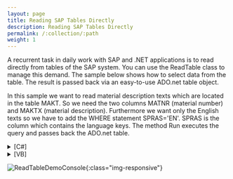 ```yaml
---
layout: page
title: Reading SAP Tables Directly
description: Reading SAP Tables Directly
permalink: /:collection/:path
weight: 1
---
```


A recurrent task in daily work with SAP and .NET applications is to read directly from tables of the SAP system. You can use the ReadTable class to manage this demand. The sample below shows how to select data from the table. The result is passed back via an easy-to-use ADO.net table object.

In this sample we want to read material description texts which are located in the table MAKT. So we need the two columns MATNR (material number) and MAKTX (material description). Furthermore we want only the English texts so we have to add the WHERE statement SPRAS='EN'. SPRAS is the column which contains the language keys. The method Run executes the query and passes back the ADO.net table.

<details>
<summary>[C#]</summary>
{% highlight csharp %}
using System;
using ERPConnect;
using System.Data;
  
class Class1
{
    static void Main(string[] args)
    {
        R3Connection con = new R3Connection("SAPServer",00,"SAPUser","Password","EN","800");
        con.Open(false);
  
        ERPConnect.Utils.ReadTable table = new ERPConnect.Utils.ReadTable(con);
        table.AddField("MATNR");
        table.AddField("MAKTX");
        table.WhereClause = "SPRAS = 'EN'";    
        table.TableName = "MAKT";
        table.RowCount = 10;
  
        table.Run();
  
        DataTable resulttable = table.Result;
  
        for(int i=0; i < resulttable.Rows.Count;i++)
        {
            Console.WriteLine(
                resulttable.Rows[i]["MATNR"].ToString() + " " +
                resulttable.Rows[i]["MAKTX"].ToString());
        }
  
        Console.ReadLine();
  
    }
}
{% endhighlight %}
</details>

<details>
<summary>[VB]</summary>
{% highlight visualbasic %}
Imports ERPConnect
Imports System.Data
  
Module Module1
  
    Sub Main()
        Dim con As New R3Connection
        con.Host = "SAPServer"
        con.SystemNumber = 00
        con.UserName = "SAPUSer"
        con.Password = "Password"
        con.Client = "100"
        con.Language = "EN"
  
        con.Open(False)
  
        Dim table As New ERPConnect.Utils.ReadTable(con)
  
        table.AddField("MATNR")
        table.AddField("MAKTX")
  
        table.WhereClause = "SPRAS = 'DE'"
  
        table.TableName = "MAKT"
        table.RowCount = 10
  
        table.Run()
  
        Dim resulttable As DataTable
        resulttable = table.Result
  
        Dim i As Integer
  
        For i = 0 To resulttable.Rows.Count - 1
            Console.WriteLine( _
                CStr(resulttable.Rows(i)(0)) + " " + _
                CStr(resulttable.Rows(i)(1)))
        Next
  
        Console.ReadLine()
  
    End Sub
  
End Module
{% endhighlight %}
</details>

![ReadTableDemoConsole](/img/contents/ReadTableDemoConsole.jpg){:class="img-responsive"}
